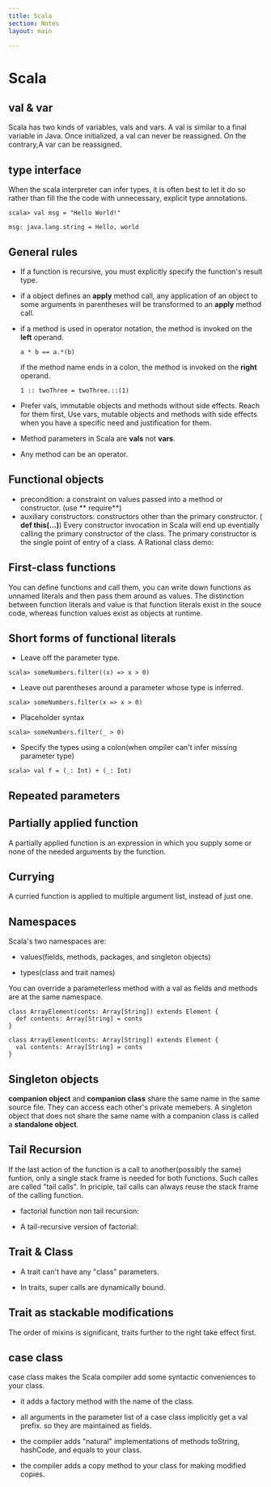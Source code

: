 ```yaml
---
title: Scala 
section: Notes
layout: main

---
```

Scala
========
## val & var ##
Scala has two kinds of variables, vals and vars. A val is similar to a final variable in 
Java. Once initialized, a val can never be reassigned. On the contrary,A var can be reassigned.
## type interface ##
When the scala interpreter can infer types, it is often best to let it do so rather 
than fill the the code with unnecessary, explicit type annotations.

`scala> val msg = "Hello World!"`

`msg: java.lang.string = Hello, world`
## General rules ##

* If a function is recursive, you must explicitly specify the function's result type.
* if a object defines an **apply** method call, any application of an object to some
arguments in parentheses will be transformed to an **apply** method call.
* if a method is used in operator notation, the method is invoked on the **left** operand.

  `a * b == a.*(b)`
  
  if the method name ends in a colon, the method is invoked on the **right**
  operand.
  
  `1 :: twoThree = twoThree.::(1)`
* Prefer vals, immutable objects and methods without side effects. Reach for them first,
  Use vars, mutable objects and methods with side effects when you have a specific
  need and justification for them.
*  Method parameters in Scala are **vals** not **vars**.
* Any method can be an operator.

## Functional objects ##
* precondition: a constraint on values passed into a method or constructor. (use ** require**)
* auxiliary constructors: constructors other than the primary constructor. ( **def this(...)**) Every constructor invocation in Scala will end up eventially calling the 
primary constructor of the class. The primary constructor is the single point of entry of a class. A Rational class demo:

<script src="https://gist.github.com/3735803.js"> </script>

## First-class functions ##
You can define functions and call them, you can write down functions as unnamed literals
and then pass them around as values. The distinction between function literals and value is that function literals exist in the souce code, whereas function values exist as objects at runtime.

## Short forms of functional literals ##
* Leave off the parameter type.

`scala> someNumbers.filter((x) => x > 0)`
* Leave out parentheses around a parameter whose type is inferred.

`scala> someNumbers.filter(x => x > 0)`

* Placeholder syntax

`scala> someNumbers.filter(_ > 0)`

* Specify the types using a colon(when ompiler can't infer missing parameter type)

`scala> val f = (_: Int) + (_: Int)`

## Repeated parameters ##

<script src="https://gist.github.com/3736361.js"> </script>

## Partially applied function ##
A partially applied function is an expression in which you supply some  or none of the needed arguments by the function.
<script src="https://gist.github.com/3737017.js"> </script>

## Currying ##
A curried function is applied to multiple argument list, instead of just one.
<script src="https://gist.github.com/3737211.js"> </script>

## Namespaces ##
Scala's two namespaces are:

* values(fields, methods, packages, and singleton objects)

* types(class and trait names)

You can override a parameterless method with a val as fields and methods are at the 
same namespace.

    class ArrayElement(conts: Array[String]) extends Element {
      def contents: Array[String] = conts 
    }

    class ArrayElement(conts: Array[String]) extends Element {
      val contents: Array[String] = conts
    }
 
## Singleton objects ##
**companion object** and **companion class**  share the same name in the same 
source file. They can access each other's private memebers. A singleton object that
does not share the same name with a companion class is called a **standalone object**.

## Tail Recursion ##
If the last action of the function is a call to another(possibly the same) 
funtion, only a single stack frame is needed for both functions. Such calles 
are called "tail calls". In priciple, tail calls can always reuse the stack 
frame of the calling function.

* factorial function non tail recursion:

  <script src="https://gist.github.com/3714379.js"> </script>

* A tail-recursive version of factorial:

   <script src="https://gist.github.com/3714308.js"> </script>
   
## Trait & Class ##
* A trait can't have any "class" parameters.

* In traits, super calls are dynamically bound.

## Trait as stackable modifications ##
The order of mixins is significant, traits further to the right take effect first.
<script src="https://gist.github.com/3742681.js"> </script>

## case class ##
 case class makes the Scala compiler add some syntactic conveniences to your class.
 
 * it adds a factory method with the name of the class.
 
 * all arguments in the parameter list of a case class implicitly get a val prefix.
   so they are maintained as fields.
   
 * the compiler adds "natural" implementations of methods toString, hashCode, and
   equals to your class.
   
 * the compiler adds a copy method to your class for making modified copies.
 
 <script src="https://gist.github.com/3753293.js"> </script>
   
  

